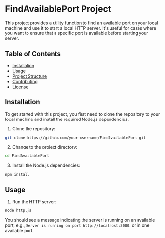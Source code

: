 # FindAvailablePort Project

This project provides a utility function to find an available port on your local machine and use it to start a local HTTP server. It's useful for cases where you want to ensure that a specific port is available before starting your server.

## Table of Contents

- [Installation](#installation)
- [Usage](#usage)
- [Project Structure](#project-structure)
- [Contributing](#contributing)
- [License](#license)

## Installation

To get started with this project, you first need to clone the repository to your local machine and install the required Node.js dependencies.

1. Clone the repository:

```sh
git clone https://github.com/your-username/FindAvailablePort.git
```

2. Change to the project directory:

```sh
cd FindAvailablePort
```

3. Install the Node.js dependencies:

```sh
npm install
```

## Usage

1. Run the HTTP server:

```sh
node http.js
```

You should see a message indicating the server is running on an available port, e.g., `Server is running on port http://localhost:3000`. or in one available port.


